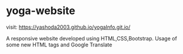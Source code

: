# yoga-website
 
 visit: https://yashoda2003.github.io/yogaInfo.git.io/

A responsive website developed using HTML,CSS,Bootstrap.
Usage of some new HTML tags and Google Translate 
